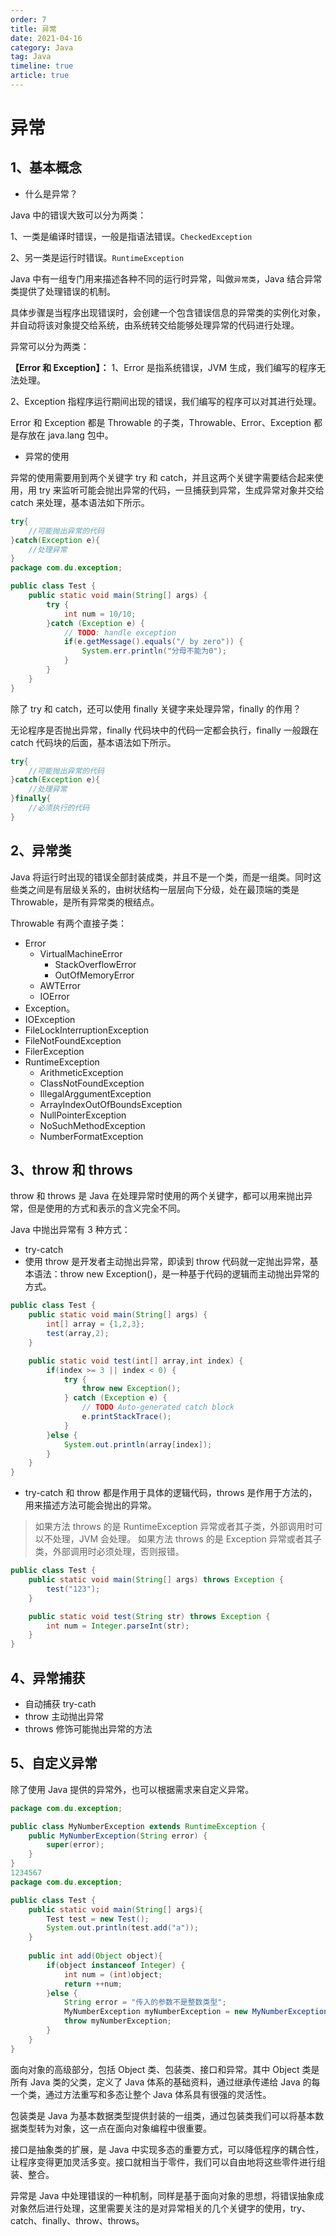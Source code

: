 ```yaml
---
order: 7
title: 异常
date: 2021-04-16
category: Java
tag: Java
timeline: true
article: true
---
```


# 异常

## 1、基本概念

- 什么是异常？

Java 中的错误大致可以分为两类：

1、一类是编译时错误，一般是指语法错误。`CheckedException`

2、另一类是运行时错误。`RuntimeException`

Java 中有一组专门用来描述各种不同的运行时异常，叫做`异常类`，Java 结合异常类提供了处理错误的机制。

具体步骤是当程序出现错误时，会创建一个包含错误信息的异常类的实例化对象，并自动将该对象提交给系统，由系统转交给能够处理异常的代码进行处理。

异常可以分为两类：

**【Error 和 Exception】：**
1、Error 是指系统错误，JVM 生成，我们编写的程序无法处理。

2、Exception 指程序运行期间出现的错误，我们编写的程序可以对其进行处理。

Error 和 Exception 都是 Throwable 的子类，Throwable、Error、Exception 都是存放在 java.lang 包中。

- 异常的使用

异常的使用需要用到两个关键字 try 和 catch，并且这两个关键字需要结合起来使用，用 try 来监听可能会抛出异常的代码，一旦捕获到异常，生成异常对象并交给 catch 来处理，基本语法如下所示。

```java
try{
    //可能抛出异常的代码
}catch(Exception e){
    //处理异常
}
package com.du.exception;

public class Test {
    public static void main(String[] args) {
        try {
            int num = 10/10;
        }catch (Exception e) {
            // TODO: handle exception
            if(e.getMessage().equals("/ by zero")) {
                System.err.println("分母不能为0");
            }
        }
    }
}
```

除了 try 和 catch，还可以使用 finally 关键字来处理异常，finally 的作用？

无论程序是否抛出异常，finally 代码块中的代码一定都会执行，finally 一般跟在 catch 代码块的后面，基本语法如下所示。

```java
try{
    //可能抛出异常的代码
}catch(Exception e){
    //处理异常
}finally{
    //必须执行的代码
}
```

## 2、异常类

Java 将运行时出现的错误全部封装成类，并且不是一个类，而是一组类。同时这些类之间是有层级关系的，由树状结构一层层向下分级，处在最顶端的类是 Throwable，是所有异常类的根结点。

Throwable 有两个直接子类：

- Error
  - VirtualMachineError
    - StackOverflowError
    - OutOfMemoryError
  - AWTError
  - IOError
- Exception。
- IOException
- FileLockInterruptionException
- FileNotFoundException
- FilerException
- RuntimeException
  - ArithmeticException
  - ClassNotFoundException
  - IllegalArggumentException
  - ArrayIndexOutOfBoundsException
  - NullPointerException
  - NoSuchMethodException
  - NumberFormatException

## 3、throw 和 throws

throw 和 throws 是 Java 在处理异常时使用的两个关键字，都可以用来抛出异常，但是使用的方式和表示的含义完全不同。

Java 中抛出异常有 3 种方式：

- try-catch
- 使用 throw 是开发者主动抛出异常，即读到 throw 代码就一定抛出异常，基本语法：throw new Exception()，是一种基于代码的逻辑而主动抛出异常的方式。

```java
public class Test {
    public static void main(String[] args) {
        int[] array = {1,2,3};
        test(array,2);
    }

    public static void test(int[] array,int index) {
        if(index >= 3 || index < 0) {
            try {
                throw new Exception();
            } catch (Exception e) {
                // TODO Auto-generated catch block
                e.printStackTrace();
            }
        }else {
            System.out.println(array[index]);
        }
    }
}
```

- try-catch 和 throw 都是作用于具体的逻辑代码，throws 是作用于方法的，用来描述方法可能会抛出的异常。

> 如果方法 throws 的是 RuntimeException 异常或者其子类，外部调用时可以不处理，JVM 会处理。
> 如果方法 throws 的是 Exception 异常或者其子类，外部调用时必须处理，否则报错。

```java
public class Test {
    public static void main(String[] args) throws Exception {
        test("123");
    }

    public static void test(String str) throws Exception {
        int num = Integer.parseInt(str);
    }
}
```

## 4、异常捕获

- 自动捕获 try-cath
- throw 主动抛出异常
- throws 修饰可能抛出异常的方法

## 5、自定义异常

除了使用 Java 提供的异常外，也可以根据需求来自定义异常。

```java
package com.du.exception;

public class MyNumberException extends RuntimeException {
    public MyNumberException(String error) {
        super(error);
    }
}
1234567
package com.du.exception;

public class Test {
	public static void main(String[] args){
		Test test = new Test();
		System.out.println(test.add("a"));
	}
	
	public int add(Object object){
		if(object instanceof Integer) {
			int num = (int)object;
			return ++num;
		}else {
			String error = "传入的参数不是整数类型";
			MyNumberException myNumberException = new MyNumberException(error);
			throw myNumberException;
		}
	}
}
```

面向对象的高级部分，包括 Object 类、包装类、接口和异常。其中 Object 类是所有 Java 类的父类，定义了 Java 体系的基础资料，通过继承传递给 Java 的每一个类，通过方法重写和多态让整个 Java 体系具有很强的灵活性。

包装类是 Java 为基本数据类型提供封装的一组类，通过包装类我们可以将基本数据类型转为对象，这一点在面向对象编程中很重要。

接口是抽象类的扩展，是 Java 中实现多态的重要方式，可以降低程序的耦合性，让程序变得更加灵活多变。接口就相当于零件，我们可以自由地将这些零件进行组装、整合。

异常是 Java 中处理错误的一种机制，同样是基于面向对象的思想，将错误抽象成对象然后进行处理，这里需要关注的是对异常相关的几个关键字的使用，try、catch、finally、throw、throws。